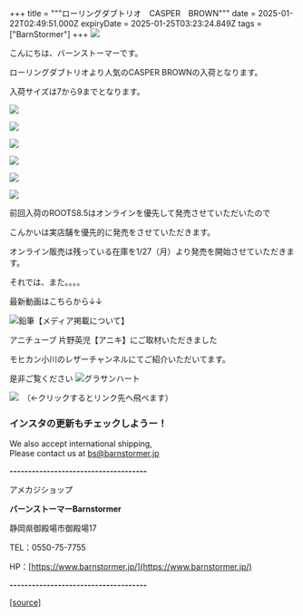 +++
title = """ローリングダブトリオ　CASPER　BROWN"""
date = 2025-01-22T02:49:51.000Z
expiryDate = 2025-01-25T03:23:24.849Z
tags = ["BarnStormer"]
+++
[![](https://stat.ameba.jp/user_images/20231023/16/barnstormer-go/b2/03/p/o0420015015354743273.png)](https://ameblo.jp/barnstormer-go/entry-12825670498.html)

こんにちは、バーンストーマーです。

ローリングダブトリオより人気のCASPER BROWNの入荷となります。

入荷サイズは7から9までとなります。

[![](https://stat.ameba.jp/user_images/20250122/11/barnstormer-go/be/81/j/o0466070015535855221.jpg)](https://stat.ameba.jp/user_images/20250122/11/barnstormer-go/be/81/j/o0466070015535855221.jpg)

[![](https://stat.ameba.jp/user_images/20250122/11/barnstormer-go/5f/e9/j/o0466070015535855222.jpg)](https://stat.ameba.jp/user_images/20250122/11/barnstormer-go/5f/e9/j/o0466070015535855222.jpg)

[![](https://stat.ameba.jp/user_images/20250122/11/barnstormer-go/de/58/j/o0466070015535855223.jpg)](https://stat.ameba.jp/user_images/20250122/11/barnstormer-go/de/58/j/o0466070015535855223.jpg)

[![](https://stat.ameba.jp/user_images/20250122/11/barnstormer-go/dd/71/j/o0466070015535855225.jpg)](https://stat.ameba.jp/user_images/20250122/11/barnstormer-go/dd/71/j/o0466070015535855225.jpg)

[![](https://stat.ameba.jp/user_images/20250122/11/barnstormer-go/77/0c/j/o0466070015535855226.jpg)](https://stat.ameba.jp/user_images/20250122/11/barnstormer-go/77/0c/j/o0466070015535855226.jpg)

[![](https://stat.ameba.jp/user_images/20250122/11/barnstormer-go/e3/be/j/o0466070015535855228.jpg)](https://stat.ameba.jp/user_images/20250122/11/barnstormer-go/e3/be/j/o0466070015535855228.jpg)

前回入荷のROOTS8.5はオンラインを優先して発売させていただいたので

こんかいは実店舗を優先的に発売をさせていただきます。

オンライン販売は残っている在庫を1/27（月）より発売を開始させていただきます。

それでは、また。。。。

最新動画はこちらから↓↓

![鉛筆](https://stat100.ameba.jp/blog/ucs/img/char/char3/519.png)【メディア掲載について】

アニチューブ 片野英児【アニキ】にご取材いただきました

モヒカン小川のレザーチャンネルにてご紹介いただいてます。

是非ご覧ください ![グラサンハート](https://stat100.ameba.jp/blog/ucs/img/char/char3/148.png)

[![](https://stat.ameba.jp/user_images/20230412/16/barnstormer-go/6a/23/p/o0108010815269242493.png)](https://www.instagram.com/barnstormer_daily/)　（←クリックするとリンク先へ飛べます）

### インスタの更新もチェックしようー！

We also accept international shipping,  
Please contact us at bs@barnstormer.jp

**\-------------------------------------**

アメカジショップ

**バーンストーマーBarnstormer**

静岡県御殿場市御殿場17

TEL：0550-75-7755

HP：[https://www.barnstormer.jp/](https://www.barnstormer.jp/)

**\-------------------------------------**

[[source]](https://ameblo.jp/barnstormer-go/entry-12883414559.html)
